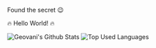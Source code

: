 Found the secret :wink:

:fire: Hello World! :fire:

![Geovani's Github Stats](https://github-readme-stats.vercel.app/api?username=gmendozah&count_private=true&show_icons=true&theme=tokyonight)
![![Top Used Languages](https://github-readme-stats.vercel.app/api/top-langs/?username=gmendozah&layout=compact&theme=tokyonight&hide=javascript,html,jupyter+notebook)](https://github.com/anuraghazra/github-readme-stats)
